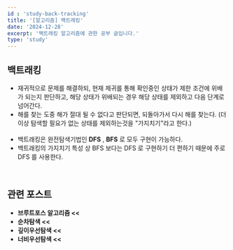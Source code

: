 ```yaml
---
id : 'study-back-tracking'
title: '[알고리즘] 백트래킹'
date: '2024-12-28'
excerpt: '백트래킹 알고리즘에 관한 공부 글입니다.'
type: 'study'
---
```


## 백트래킹
<ul>
    <li>재귀적으로 문제를 해결하되, 현재 제귀를 통해 확인중인 상태가 제한 조건에 위배가 되는지 판단하고, 해당 상태가 위배되는 경우 해당 상태를 제외하고 다음 단계로 넘어간다.</li>
    <li>해를 찾는 도중 해가 절대 될 수 없다고 판단되면, 되돌아가서 다시 해를 찾는다. (더이상 탐색할 필요가 없는 상태를 제외하는것을 "가지치기"라고 한다.)</li>
    <br>
    <li>백트래킹은 완전탐색기법인 <a href="/pages/posts/depth-first-search" style="text-decoration-line: none; font-weight: bold">DFS</a> , <a href="/pages/posts/breadth-first-search" style="text-decoration-line: none; font-weight: bold">BFS</a> 로 모두 구현이 가능하다.</li>
    <li>백트래킹의 가지치기 특성 상 BFS 보다는 DFS 로 구현하기 더 편하기 때문에 주로 DFS 를 사용한다.</li>
</ul>


<br>

## 관련 포스트

<ul>
    <li><a href="/pages/posts/brute-force" style="text-decoration-line: none; font-weight: bold">브루트포스 알고리즘 <<</a></li>
    <li><a href="/pages/posts/sequential-search" style="text-decoration-line: none; font-weight: bold">순차탐색 <<</a></li>
    <li><a href="/pages/posts/depth-first-search" style="text-decoration-line: none; font-weight: bold">깊이우선탐색 <<</a></li>
    <li><a href="/pages/posts/breadth-first-search" style="text-decoration-line: none; font-weight: bold">너비우선탐색 <<</a></li>
</ul>
